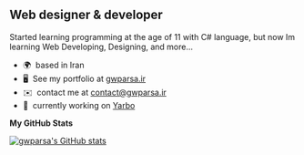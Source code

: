 Web designer & developer
------------------------

Started learning programming at the age of 11 with C# language, but now Im learning Web Developing, Designing, and more...

* 🌍  based in Iran
* 🖥️  See my portfolio at [gwparsa.ir](https://gwparsa.ir)
* ✉️  contact me at [contact@gwparsa.ir](mailto:contact@gwparsa.ir)
* 🚀  currently working on [Yarbo](https://yarbo.ir)

<b>My GitHub Stats</b>

<a href="http://www.github.com/gwparsa"><img src="https://github-readme-stats.vercel.app/api?username=gwparsa&show_icons=true&hide=prs,issues,contribs&count_private=true&title_color=0891b2&text_color=ffffff&icon_color=0891b2&bg_color=1c1917&hide_border=true&show_icons=true" alt="gwparsa's GitHub stats" /></a>
